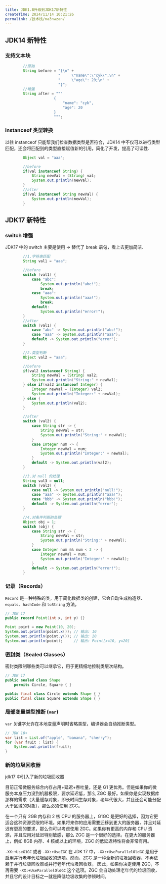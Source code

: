```yaml
---
title: JDK1.8升级到JDK17新特性
createTime: 2024/11/14 10:21:26
permalink: /技术栈/na3nwzan/
---
```

## JDK14 新特性

### 支持文本块

```java
        //原始
        String before = "{\n" +
                        "     \"name\":\"cyk\",\n" +
                        "     \"age\": 20;\n" +
                        "}";
        //增强
        String after = """
                      {
                          "name": "cyk",
                          "age": 20
                      }
                      """;
```

### instanceof 类型转换

以往 instanceof 只能帮我们检查数据类型是否符合，JDK14 中不仅可以进行类型匹配，还会将匹配到的类型直接赋值新的引用，简化了开发，提高了可读性.

```java
        Object val = "aaa";

        //before
        if(val instanceof String) {
            String newVal = (String) val;
            System.out.println(newVal);
        }
        //after
        if(val instanceof String newVal) {
            System.out.println(newVal);
        }
```

## JDK17 新特性

### switch 增强

JDK17 中的 switch 主要是使用 -> 替代了 break 语句，看上去更加简洁.

```java
        //1.字符串匹配
        String val1 = "aaa";

        //before
        switch (val1) {
            case "abc":
                System.out.println("abc!");
                break;
            case "aaa":
                System.out.println("aaa!");
                break;
            default:
                System.out.println("error!");
        }
        //after
        switch (val1) {
            case "abc" -> System.out.println("abc!");
            case "aaa" -> System.out.println("aaa");
            default -> System.out.println("error");
        }
```

```java
        //2.类型判断
        Object val2 = "aaa";

        //before
        if(val2 instanceof String) {
            String newVal = (String) val2;
            System.out.println("String:" + newVal);
        } else if(val2 instanceof Integer) {
            Integer newVal = (Integer) val2;
            System.out.println("Integer:" + newVal);
        } else {
            System.out.println(val2);
        }

        //after
        switch (val2) {
            case String str -> {
                String newVal = str;
                System.out.println("String:" + newVal);
            }
            case Integer num -> {
                Integer newVal = num;
                System.out.println("Integer:" + newVal);
            }
            default -> System.out.println(val2);
        }
```

```java
        //3.对 null 的处理
        String val3 = null;
        switch (val3) {
            case null -> System.out.println("null!");
            case "aaa" -> System.out.println("aaa!");
            case "bbb" -> System.out.println("bbb!");
            default -> System.out.println("error");
        }
```

```java
        //4.对条件判断的处理
        Object obj = 1;
        switch (obj) {
            case String str -> {
                String newVal = str;
                System.out.println("String:" + newVal);
            }
            case Integer num && num < 3 -> {
                Integer newVal = num;
                System.out.println("Integer:" + newVal);
            }
            default -> System.out.println("error!");
        }
```

### 记录（Records）

`Record` 是一种特殊的类，用于简化数据类的创建，它会自动生成构造器、`equals`、`hashCode` 和 `toString` 方法。

```java
// JDK 17
public record Point(int x, int y) {}

Point point = new Point(10, 20);
System.out.println(point.x()); // 输出: 10
System.out.println(point.y()); // 输出: 20
System.out.println(point);     // 输出: Point[x=10, y=20]

```

### 密封类（Sealed Classes）

密封类限制哪些类可以继承它，用于更精细地控制类层次结构。

```java
// JDK 17
public sealed class Shape
    permits Circle, Square { }

public final class Circle extends Shape { }
public final class Square extends Shape { }

```

### 局部变量类型推断 (`var`)

`var` 关键字允许在本地变量声明时省略类型，编译器会自动推断类型。

```java
// JDK 10+
var list = List.of("apple", "banana", "cherry");
for (var fruit : list) {
    System.out.println(fruit);
}

```

### 新的垃圾回收器

jdk17 中引入了新的垃圾回收器

目前正常微服务综合内存占用+延迟+吞吐量，还是 G1 更优秀。但是如果你的微服务本身压力没到机器极限，要求延迟低，那么 ZGC 最好。如果你是实现数据库那样的需求（大量缓存对象，即长时间生存对象，老年代很大，并且还会可能分配大于区域的对象），那么必须使用 ZGC。

在一个只有 2GB 内存和 2 核 CPU 的服务器上，G1GC 是更好的选择，因为它更适合这种资源受限的环境。如果将来你的应用需要迁移到更大的服务器，并且对延迟有更高的要求，那么你可以考虑使用 ZGC。如果你有更高的内存和 CPU 资源，并且应用对延迟特别敏感，那么 ZGC 是一个很好的选择。在更大的服务器上，例如 8GB 内存、4 核或以上的环境，ZGC 的低延迟特性将会非常有用。

`-XX:+UseG1GC` 或者 `-XX:+UseZGC`
在 JDK 17 中，`-XX:+UseParallelOldGC` 是用于启用并行老年代垃圾回收的选项。然而，ZGC 是一种全新的垃圾回收器，不再依赖于并行垃圾回收器或并行老年代垃圾回收器。
因此，如果你决定使用 ZGC，不再需要 `-XX:+UseParallelOldGC` 这个选项。ZGC 会自动处理老年代的垃圾回收，并且它的设计目标之一就是降低垃圾收集的停顿时间。
